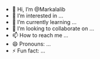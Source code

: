 - 👋 Hi, I’m @Markalalib
- 👀 I’m interested in ...
- 🌱 I’m currently learning ...
- 💞️ I’m looking to collaborate on ...
- 📫 How to reach me ...
- 😄 Pronouns: ...
- ⚡ Fun fact: ...

<!---
Markalalib/Markalalib is a ✨ special ✨ repository because its `README.md` (this file) appears on your GitHub profile.
You can click the Preview link to take a look at your changes.
--->
